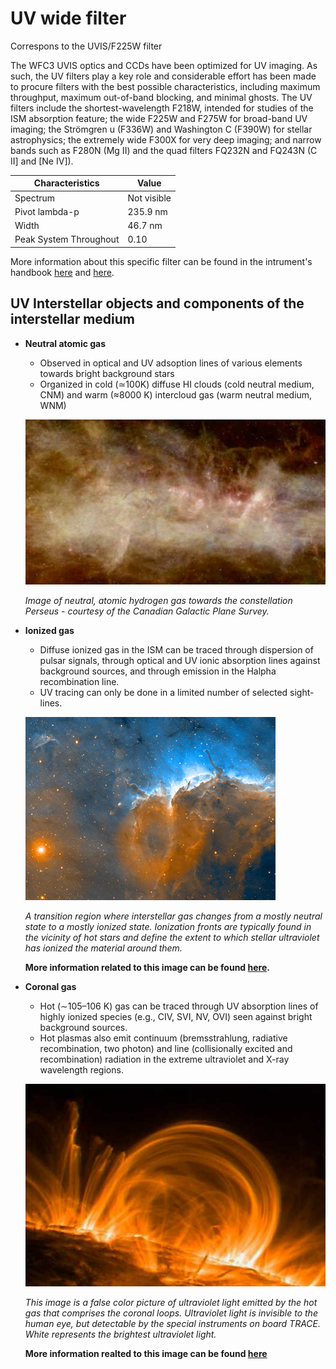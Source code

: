 # UV wide filter

Correspons to the UVIS/F225W filter

The WFC3 UVIS optics and CCDs have been optimized for UV imaging. As such, the UV filters play a key role and considerable effort has been made to procure filters with the best possible characteristics, including maximum throughput, maximum out-of-band blocking, and minimal ghosts.
The UV filters include the shortest-wavelength F218W, intended for studies of the ISM absorption feature; the wide F225W and F275W for broad-band UV imaging; the Strömgren u (F336W) and Washington C (F390W) for stellar astrophysics; the extremely wide F300X for very deep imaging; and narrow bands such as F280N (Mg II) and the quad filters FQ232N and FQ243N (C II] and [Ne IV]).

Characteristics | Value
------------ | -----------
Spectrum | Not visible
Pivot lambda-p | 235.9 nm
Width | 46.7 nm
Peak System Throughout |  0.10

More information about this specific filter can be found in the intrument's handbook [here](http://www.stsci.edu/hst/wfc3/documents/handbooks/currentIHB/appendixA06.html#309086) and [here](http://www.stsci.edu/hst/wfc3/documents/handbooks/currentIHB/c06_uvis06.html#370890).

## UV Interstellar objects and components of the interstellar medium

* **Neutral atomic gas**
  * Observed in optical and UV adsoption lines of various elements towards bright background stars
  * Organized in cold (≃100K) diffuse HI clouds (cold neutral medium, CNM) and warm (≈8000 K) intercloud gas (warm neutral medium, WNM)

  ![Neutral atomic medium](https://raw.githubusercontent.com/LaurethTeX/Clustering/master/scale600x330plane8q50.jpg)

  *Image of neutral, atomic hydrogen gas towards the constellation Perseus - courtesy of the Canadian Galactic Plane Survey.*
  
* **Ionized gas**
  * Diffuse ionized gas in the ISM can be traced through dispersion of pulsar signals, through optical and UV ionic absorption lines against background sources, and through emission in the Halpha recombination line.
  * UV tracing can only be done in a limited number of selected sight-lines.
 
  ![Pelican](https://raw.githubusercontent.com/LaurethTeX/Clustering/master/Pelican_Nebula.jpg)

  *A transition region where interstellar gas changes from a mostly neutral state to a mostly ionized state. Ionization fronts are typically found in the vicinity of hot stars and define the extent to which stellar ultraviolet has ionized the material around them.*
  
  **More information related to this image can be found [here](http://www.daviddarling.info/encyclopedia/I/ionization_front.html).**
  
* **Coronal gas**
  * Hot (∼105–106 K) gas can be traced through UV absorption lines of highly ionized species (e.g., CIV, SVI, NV, OVI) seen against bright background sources. 
  * Hot plasmas also emit continuum (bremsstrahlung, radiative recombination, two photon) and line (collisionally excited and recombination) radiation in the extreme ultraviolet and X-ray wavelength regions.
  
  ![Coronal loop](https://raw.githubusercontent.com/LaurethTeX/Clustering/master/coronal.jpg)

  *This image is a false color picture of ultraviolet light emitted by the hot gas that comprises the coronal loops. Ultraviolet light is invisible to the human eye, but detectable by the special instruments on board TRACE. White represents the brightest ultraviolet light.*
  
  **More information realted to this image can be found [here](http://www.drdoak.com/personal/pastpics.htm)**
